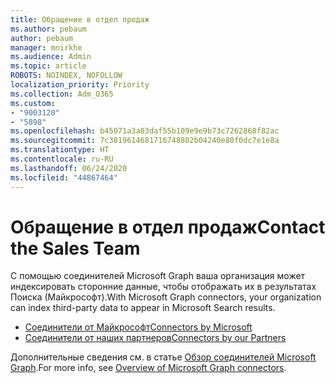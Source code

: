 ```yaml
---
title: Обращение в отдел продаж
ms.author: pebaum
author: pebaum
manager: mnirkhe
ms.audience: Admin
ms.topic: article
ROBOTS: NOINDEX, NOFOLLOW
localization_priority: Priority
ms.collection: Adm_O365
ms.custom:
- "9003120"
- "5898"
ms.openlocfilehash: b45071a3a03daf55b109e9e9b73c7262868f82ac
ms.sourcegitcommit: 7c3819614681716748802b04240e80f0dc7e1e8a
ms.translationtype: HT
ms.contentlocale: ru-RU
ms.lasthandoff: 06/24/2020
ms.locfileid: "44867464"
---
```

# <a name="contact-the-sales-team"></a><span data-ttu-id="bc891-102">Обращение в отдел продаж</span><span class="sxs-lookup"><span data-stu-id="bc891-102">Contact the Sales Team</span></span>

<span data-ttu-id="bc891-103">С помощью соединителей Microsoft Graph ваша организация может индексировать сторонние данные, чтобы отображать их в результатах Поиска (Майкрософт).</span><span class="sxs-lookup"><span data-stu-id="bc891-103">With Microsoft Graph connectors, your organization can index third-party data to appear in Microsoft Search results.</span></span>

- [<span data-ttu-id="bc891-104">Соединители от Майкрософт</span><span class="sxs-lookup"><span data-stu-id="bc891-104">Connectors by Microsoft</span></span>](https://docs.microsoft.com/microsoftsearch/connectors-gallery#Microsoft)
- [<span data-ttu-id="bc891-105">Соединители от наших партнеров</span><span class="sxs-lookup"><span data-stu-id="bc891-105">Connectors by our Partners</span></span>](https://docs.microsoft.com/microsoftsearch/connectors-gallery#Partners)

<span data-ttu-id="bc891-106">Дополнительные сведения см. в статье [Обзор соединителей Microsoft Graph](https://docs.microsoft.com/microsoftsearch/connectors-overview).</span><span class="sxs-lookup"><span data-stu-id="bc891-106">For more info, see [Overview of Microsoft Graph connectors](https://docs.microsoft.com/microsoftsearch/connectors-overview).</span></span>

